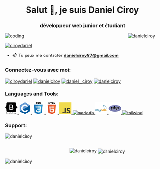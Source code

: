 <h1 align="center">Salut 👋, je suis Daniel Ciroy</h1>
<h3 align="center">développeur web junior et étudiant</h3>
<img align="left"  src="https://media.tenor.com/Aw2-4sShkCUAAAAd/coding.gif" alt="coding" width="400">
<p align="left"> <img src="https://komarev.com/ghpvc/?username=danielciroy&label=Profile%20views&color=0e75b6&style=flat" alt="danielciroy" /> </p>

<p align="left"> <a href="https://twitter.com/ciroydaniel" target="blank"><img src="https://img.shields.io/twitter/follow/ciroydaniel?logo=twitter&style=for-the-badge" alt="ciroydaniel" /></a> </p>

- 📫 Tu peux me contacter **danielciroy87@gmail.com**

<h3 align="left">Connectez-vous avec moi:</h3>
<p align="left">
<a href="https://twitter.com/ciroydaniel" target="blank"><img align="center" src="https://raw.githubusercontent.com/rahuldkjain/github-profile-readme-generator/master/src/images/icons/Social/twitter.svg" alt="ciroydaniel" height="30" width="40" /></a>
<a href="https://linkedin.com/in/danielciroy" target="blank"><img align="center" src="https://raw.githubusercontent.com/rahuldkjain/github-profile-readme-generator/master/src/images/icons/Social/linked-in-alt.svg" alt="danielciroy" height="30" width="40" /></a>
<a href="https://instagram.com/daniel__ciroy" target="blank"><img align="center" src="https://raw.githubusercontent.com/rahuldkjain/github-profile-readme-generator/master/src/images/icons/Social/instagram.svg" alt="daniel__ciroy" height="30" width="40" /></a>
<a href="https://discord.gg/danielciroy" target="blank"><img align="center" src="https://raw.githubusercontent.com/rahuldkjain/github-profile-readme-generator/master/src/images/icons/Social/discord.svg" alt="danielciroy" height="30" width="40" /></a>
</p>

<h3 align="left">Languages and Tools:</h3>
<p align="left"> <a href="https://getbootstrap.com" target="_blank" rel="noreferrer"> <img src="https://raw.githubusercontent.com/devicons/devicon/master/icons/bootstrap/bootstrap-plain-wordmark.svg" alt="bootstrap" width="40" height="40"/> </a> <a href="https://www.cprogramming.com/" target="_blank" rel="noreferrer"> <img src="https://raw.githubusercontent.com/devicons/devicon/master/icons/c/c-original.svg" alt="c" width="40" height="40"/> </a> <a href="https://www.w3schools.com/css/" target="_blank" rel="noreferrer"> <img src="https://raw.githubusercontent.com/devicons/devicon/master/icons/css3/css3-original-wordmark.svg" alt="css3" width="40" height="40"/> </a> <a href="https://www.w3.org/html/" target="_blank" rel="noreferrer"> <img src="https://raw.githubusercontent.com/devicons/devicon/master/icons/html5/html5-original-wordmark.svg" alt="html5" width="40" height="40"/> </a> <a href="https://developer.mozilla.org/en-US/docs/Web/JavaScript" target="_blank" rel="noreferrer"> <img src="https://raw.githubusercontent.com/devicons/devicon/master/icons/javascript/javascript-original.svg" alt="javascript" width="40" height="40"/> </a> <a href="https://mariadb.org/" target="_blank" rel="noreferrer"> <img src="https://www.vectorlogo.zone/logos/mariadb/mariadb-icon.svg" alt="mariadb" width="40" height="40"/> </a> <a href="https://www.mysql.com/" target="_blank" rel="noreferrer"> <img src="https://raw.githubusercontent.com/devicons/devicon/master/icons/mysql/mysql-original-wordmark.svg" alt="mysql" width="40" height="40"/> </a> <a href="https://www.php.net" target="_blank" rel="noreferrer"> <img src="https://raw.githubusercontent.com/devicons/devicon/master/icons/php/php-original.svg" alt="php" width="40" height="40"/> </a> <a href="https://tailwindcss.com/" target="_blank" rel="noreferrer"> <img src="https://www.vectorlogo.zone/logos/tailwindcss/tailwindcss-icon.svg" alt="tailwind" width="40" height="40"/> </a> </p>

<h3 align="left">Support:</h3>
<p><a href="https://www.buymeacoffee.com/danielciroy"> <img align="left" src="https://cdn.buymeacoffee.com/buttons/v2/default-yellow.png" height="50" width="210" alt="danielciroy" /></a></p><br><br>

<p><img align="left" src="https://github-readme-stats.vercel.app/api/top-langs?username=danielciroy&show_icons=true&locale=en&layout=compact" alt="danielciroy" /></p>

<p>&nbsp;<img align="center" src="https://github-readme-stats.vercel.app/api?username=danielciroy&show_icons=true&locale=en" alt="danielciroy" /></p>

<p><img align="center" src="https://github-readme-streak-stats.herokuapp.com/?user=danielciroy&" alt="danielciroy" /></p>
